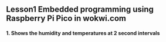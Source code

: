 ## Lesson1 Embedded programming using Raspberry Pi Pico in wokwi.com
#### 1. Shows the humidity and temperatures at 2 second intervals 
